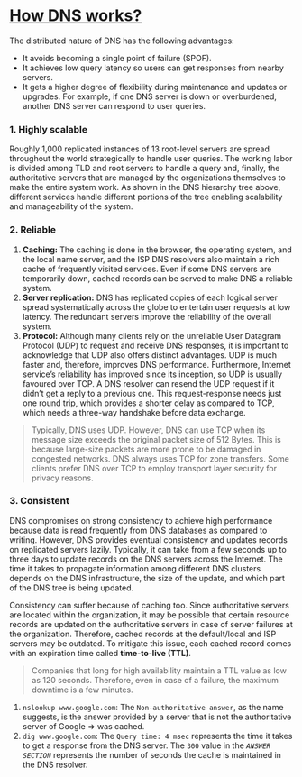 # [How DNS works?](../../7.%20Networks/5.%20DNS.md)

The distributed nature of DNS has the following advantages:

- It avoids becoming a single point of failure (SPOF).
- It achieves low query latency so users can get responses from nearby servers.
- It gets a higher degree of flexibility during maintenance and updates or upgrades. For example, if one DNS server is down or overburdened, another DNS server can respond to user queries.

### 1. Highly scalable

Roughly 1,000 replicated instances of 13 root-level servers are spread throughout the world strategically to handle user queries. The working labor is divided among TLD and root servers to handle a query and, finally, the authoritative servers that are managed by the organizations themselves to make the entire system work. As shown in the DNS hierarchy tree above, different services handle different portions of the tree enabling scalability and manageability of the system.

### 2. Reliable

1. **Caching:** The caching is done in the browser, the operating system, and the local name server, and the ISP DNS resolvers also maintain a rich cache of frequently visited services. Even if some DNS servers are temporarily down, cached records can be served to make DNS a reliable system.
2. **Server replication:** DNS has replicated copies of each logical server spread systematically across the globe to entertain user requests at low latency. The redundant servers improve the reliability of the overall system.
3. **Protocol:** Although many clients rely on the unreliable User Datagram Protocol (UDP) to request and receive DNS responses, it is important to acknowledge that UDP also offers distinct advantages. UDP is much faster and, therefore, improves DNS performance. Furthermore, Internet service’s reliability has improved since its inception, so UDP is usually favoured over TCP. A DNS resolver can resend the UDP request if it didn’t get a reply to a previous one. This request-response needs just one round trip, which provides a shorter delay as compared to TCP, which needs a three-way handshake before data exchange.

> Typically, DNS uses UDP. However, DNS can use TCP when its message size exceeds the original packet size of 512 Bytes. This is because large-size packets are more prone to be damaged in congested networks. DNS always uses TCP for zone transfers. Some clients prefer DNS over TCP to employ transport layer security for privacy reasons.

### 3. Consistent

DNS compromises on strong consistency to achieve high performance because data is read frequently from DNS databases as compared to writing. However, DNS provides eventual consistency and updates records on replicated servers lazily. Typically, it can take from a few seconds up to three days to update records on the DNS servers across the Internet. The time it takes to propagate information among different DNS clusters depends on the DNS infrastructure, the size of the update, and which part of the DNS tree is being updated.

Consistency can suffer because of caching too. Since authoritative servers are located within the organization, it may be possible that certain resource records are updated on the authoritative servers in case of server failures at the organization. Therefore, cached records at the default/local and ISP servers may be outdated. To mitigate this issue, each cached record comes with an expiration time called **time-to-live (TTL)**.

> Companies that long for high availability maintain a TTL value as low as 120 seconds. Therefore, even in case of a failure, the maximum downtime is a few minutes.

1. `nslookup www.google.com`: The `Non-authoritative answer`, as the name suggests, is the answer provided by a server that is not the authoritative server of Google => was cached.
2. `dig www.google.com`: The `Query time: 4 msec` represents the time it takes to get a response from the DNS server. The `300` value in the _`ANSWER SECTION`_ represents the number of seconds the cache is maintained in the DNS resolver.